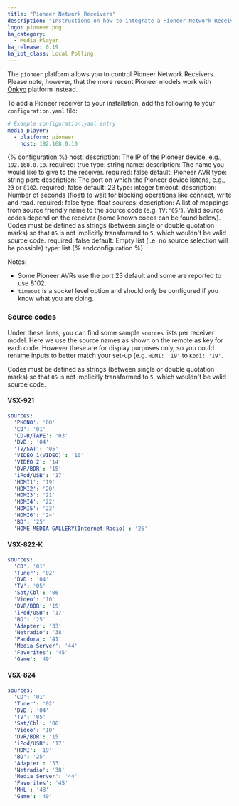 ```yaml
---
title: "Pioneer Network Receivers"
description: "Instructions on how to integrate a Pioneer Network Receivers into Home Assistant."
logo: pioneer.png
ha_category:
  - Media Player
ha_release: 0.19
ha_iot_class: Local Polling
---
```


The `pioneer` platform allows you to control Pioneer Network Receivers. Please note, however, that the more recent Pioneer models work with [Onkyo](/integrations/onkyo) platform instead.

To add a Pioneer receiver to your installation, add the following to your `configuration.yaml` file:

```yaml
# Example configuration.yaml entry
media_player:
  - platform: pioneer
    host: 192.168.0.10
```

{% configuration %}
host:
  description: The IP of the Pioneer device, e.g., `192.168.0.10`.
  required: true
  type: string
name:
  description: The name you would like to give to the receiver.
  required: false
  default: Pioneer AVR
  type: string
port:
  description: The port on which the Pioneer device listens, e.g., `23` or `8102`.
  required: false
  default: 23
  type: integer
timeout:
  description: Number of seconds (float) to wait for blocking operations like connect, write and read.
  required: false
  type: float
sources:
  description: A list of mappings from source friendly name to the source code (e.g. `TV:'05'`). Valid source codes depend on the receiver (some known codes can be found below). Codes must be defined as strings (between single or double quotation marks) so that `05` is not implicitly transformed to `5`, which wouldn't be valid source code.
  required: false
  default: Empty list (i.e. no source selection will be possible)
  type: list
{% endconfiguration %}

Notes:

- Some Pioneer AVRs use the port 23 default and some are reported to use 8102.
- `timeout` is a socket level option and should only be configured if you know what you are doing.

### Source codes

Under these lines, you can find some sample `sources` lists per receiver model. Here we use the source names as shown on the remote as key for each code. However these are for display purposes only, so you could rename inputs to better match your set-up (e.g. `HDMI: '19'` to `Kodi: '19'`.

Codes must be defined as strings (between single or double quotation marks) so that `05` is not implicitly transformed to `5`, which wouldn't be valid source code.

#### VSX-921

```yaml
sources:
  'PHONO': '00'
  'CD': '01'
  'CD-R/TAPE': '03'
  'DVD': '04'
  'TV/SAT': '05'
  'VIDEO 1(VIDEO)': '10'
  'VIDEO 2': '14'
  'DVR/BDR': '15'
  'iPod/USB': '17'
  'HDMI1': '19'
  'HDMI2': '20'
  'HDMI3': '21'
  'HDMI4': '22'
  'HDMI5': '23'
  'HDMI6': '24'
  'BD': '25'
  'HOME MEDIA GALLERY(Internet Radio)': '26'
```

#### VSX-822-K

```yaml
sources:
  'CD': '01'
  'Tuner': '02'
  'DVD': '04'
  'TV': '05'
  'Sat/Cbl': '06'
  'Video': '10'
  'DVR/BDR': '15'
  'iPod/USB': '17'
  'BD': '25'
  'Adapter': '33'
  'Netradio': '38'
  'Pandora': '41'
  'Media Server': '44'
  'Favorites': '45'
  'Game': '49'
```

#### VSX-824

```yaml
sources:
  'CD': '01'
  'Tuner': '02'
  'DVD': '04'
  'TV': '05'
  'Sat/Cbl': '06'
  'Video': '10'
  'DVR/BDR': '15'
  'iPod/USB': '17'
  'HDMI': '19'
  'BD': '25'
  'Adapter': '33'
  'Netradio': '38'
  'Media Server': '44'
  'Favorites': '45'
  'MHL': '48'
  'Game': '49'
```
